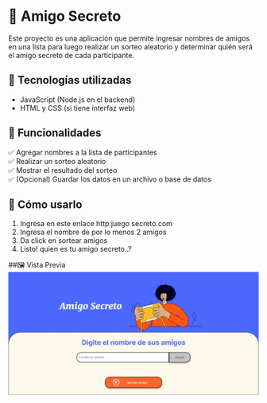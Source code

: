 # 🎁 Amigo Secreto

Este proyecto es una aplicación que permite ingresar nombres de amigos en una lista para luego realizar un sorteo aleatorio y determinar quién será el amigo secreto de cada participante.

## 🚀 Tecnologías utilizadas
- JavaScript (Node.js en el backend)
- HTML y CSS (si tiene interfaz web)

## 📌 Funcionalidades
✅ Agregar nombres a la lista de participantes  
✅ Realizar un sorteo aleatorio  
✅ Mostrar el resultado del sorteo  
✅ (Opcional) Guardar los datos en un archivo o base de datos  

## 🎲 Cómo usarlo
1. Ingresa en este enlace
http:juego secreto.com
2. Ingresa el nombre de por lo menos 2 amigos
3. Da click en sortear amigos
4. Listo! quien es tu amigo secreto..?

##🖼️ Vista Previa
![Captura de pantalla](assets/amigo-secreto-github.jpeg)
 

